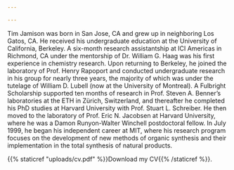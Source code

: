 ```yaml
---

---
```


<!--StartFragment-->

Tim Jamison was born in San Jose, CA and grew up in neighboring Los Gatos, CA. He received his undergraduate education at the University of California, Berkeley. A six-month research assistantship at ICI Americas in Richmond, CA under the mentorship of Dr. William G. Haag was his first experience in chemistry research. Upon returning to Berkeley, he joined the laboratory of Prof. Henry Rapoport and conducted undergraduate research in his group for nearly three years, the majority of which was under the tutelage of William D. Lubell (now at the University of Montreal). A Fulbright Scholarship supported ten months of research in Prof. Steven A. Benner’s laboratories at the ETH in Zürich, Switzerland, and thereafter he completed his PhD studies at Harvard University with Prof. Stuart L. Schreiber. He then moved to the laboratory of Prof. Eric N. Jacobsen at Harvard University, where he was a Damon Runyon-Walter Winchell postdoctoral fellow. In July 1999, he began his independent career at MIT, where his research program focuses on the development of new methods of organic synthesis and their implementation in the total synthesis of natural products.

{{% staticref "uploads/cv.pdf" %}}Download my CV{{% /staticref %}}.

<!--EndFragment-->
